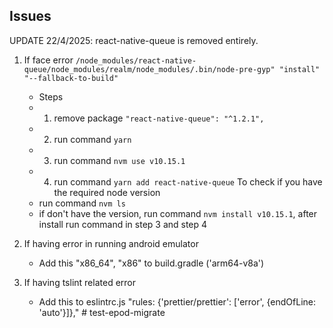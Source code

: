 ## Issues

UPDATE 22/4/2025: react-native-queue is removed entirely.

1. If face error `/node_modules/react-native-queue/node_modules/realm/node_modules/.bin/node-pre-gyp" "install" "--fallback-to-build"`

   - Steps
   - 1. remove package `"react-native-queue": "^1.2.1",`
   - 2. run command `yarn`
   - 3. run command `nvm use v10.15.1`
   - 4. run command `yarn add react-native-queue`
        To check if you have the required node version
   - run command `nvm ls`
   - if don't have the version, run command `nvm install v10.15.1`, after install run command in step 3 and step 4

2. If having error in running android emulator

   - Add this "x86_64", "x86" to build.gradle ('arm64-v8a')

3. If having tslint related error

   - Add this to eslintrc.js "rules: {'prettier/prettier': ['error', {endOfLine: 'auto'}]},"
#   t e s t - e p o d - m i g r a t e  
 